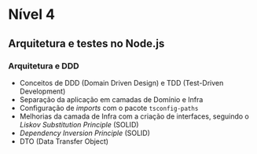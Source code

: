 # Nível 4

## Arquitetura e testes no Node.js

### Arquitetura e DDD

- Conceitos de DDD (Domain Driven Design) e TDD (Test-Driven Development)
- Separação da aplicação em camadas de Domínio e Infra
- Configuração de _imports_ com o pacote `tsconfig-paths`
- Melhorias da camada de Infra com a criação de interfaces, seguindo o _Liskov Substitution Principle_ (SOLID)
- _Dependency Inversion Principle_ (SOLID)
- DTO (Data Transfer Object)

